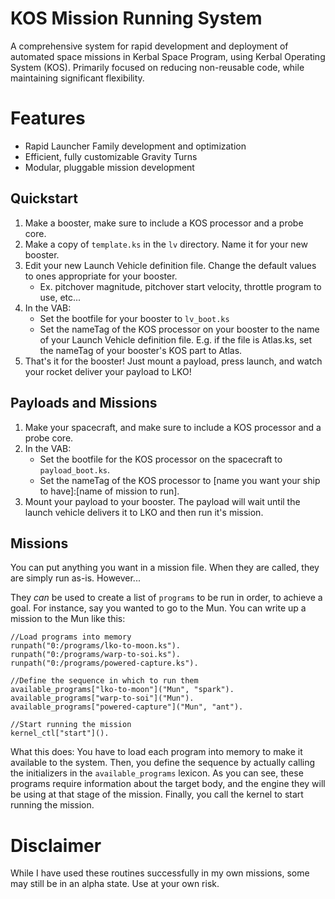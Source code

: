 KOS Mission Running System
===========================
A comprehensive system for rapid development and deployment of automated space missions in Kerbal Space Program, using Kerbal Operating System (KOS).
Primarily focused on reducing non-reusable code, while maintaining significant flexibility.

Features
========
 - Rapid Launcher Family development and optimization
 - Efficient, fully customizable Gravity Turns
 - Modular, pluggable mission development
 
Quickstart
----------
 1. Make a booster, make sure to include a KOS processor and a probe core.
 2. Make a copy of `template.ks` in the `lv` directory. Name it for your new booster.
 3. Edit your new Launch Vehicle definition file.  Change the default values to ones appropriate for your booster.
    - Ex. pitchover magnitude, pitchover start velocity, throttle program to use, etc...
 4. In the VAB:
    - Set the bootfile for your booster to `lv_boot.ks`
    - Set the nameTag of the KOS processor on your booster to the name of your Launch Vehicle definition file.  E.g. if the file is Atlas.ks, set the nameTag of your booster's KOS part to Atlas.
 5. That's it for the booster!  Just mount a payload, press launch, and watch your rocket deliver your payload to LKO!

Payloads and Missions
--------------------
 1. Make your spacecraft, and make sure to include a KOS processor and a probe core.
 2. In the VAB:
    - Set the bootfile for the KOS processor on the spacecraft to `payload_boot.ks`.
    - Set the nameTag of the KOS processor to [name you want your ship to have]:[name of mission to run].
 3. Mount your payload to your booster. The payload will wait until the launch vehicle delivers it to LKO and then run it's mission.

Missions
--------
You can put anything you want in a mission file.  When they are called, they are simply run as-is.  However...

They *can* be used to create a list of `programs` to be run in order, to achieve a goal.  For instance, say you wanted to go to the Mun.  You can write up a mission to the Mun like this:

    //Load programs into memory
    runpath("0:/programs/lko-to-moon.ks").
    runpath("0:/programs/warp-to-soi.ks").
    runpath("0:/programs/powered-capture.ks").

    //Define the sequence in which to run them
    available_programs["lko-to-moon"]("Mun", "spark").
    available_programs["warp-to-soi"]("Mun").
    available_programs["powered-capture"]("Mun", "ant").

    //Start running the mission
    kernel_ctl["start"]().

What this does:
You have to load each program into memory to make it available to the system.  Then, you define the sequence by actually calling the initializers in the `available_programs` lexicon.  As you can see, these programs require information about the target body, and the engine they will be using at that stage of the mission.
Finally, you call the kernel to start running the mission.
    
Disclaimer
==========
While I have used these routines successfully in my own missions, some may still be in an alpha state.  Use at your own risk.
   



